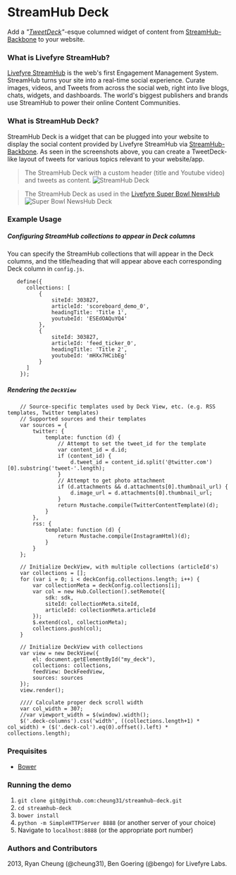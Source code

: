 # StreamHub Deck

Add a *"[TweetDeck](http://tweetdeck.com)"*-esque columned widget of content from [StreamHub-Backbone](http://gobengo.github.com/streamhub-backbone/) to your website.

### What is Livefyre StreamHub?
[Livefyre StreamHub](http://www.livefyre.com/streamhub/) is the web's first Engagement Management System. StreamHub turns your site into a real-time social experience. Curate images, videos, and Tweets from across the social web, right into live blogs, chats, widgets, and dashboards. The world's biggest publishers and brands use StreamHub to power their online Content Communities.

### What is StreamHub Deck?
StreamHub Deck is a widget that can be plugged into your website to display the social content provided by Livefyre StreamHub via [StreamHub-Backbone](http://gobengo.github.com/streamhub-backbone/). As seen in the screenshots above, you can create a TweetDeck-like layout of tweets for various topics relevant to your website/app.

> The StreamHub Deck with a custom header (title and Youtube video) and tweets as content.
![StreamHub Deck](https://raw.github.com/cheung31/streamhub-deck/0_jsdoc/images/streamhub-deck.png)


> The StreamHub Deck as used in the [Livefyre Super Bowl NewsHub](http://superbowl.livefyre.com/#/commercials/)
![Super Bowl NewsHub Deck](https://raw.github.com/cheung31/streamhub-deck/0_jsdoc/images/sb-deck.png)

### Example Usage
##### Configuring StreamHub collections to appear in Deck columns
You can specify the StreamHub collections that will appear in the Deck columns, and the title/heading that will appear above each corresponding Deck column in ```config.js```.

       define({
          collections: [
              {
                  siteId: 303827,
                  articleId: 'scoreboard_demo_0',
                  headingTitle: 'Title 1',
                  youtubeId: 'ESEdOAQuYQ4'
              },
              {
                  siteId: 303827,
                  articleId: 'feed_ticker_0',
                  headingTitle: 'Title 2',
                  youtubeId: 'mHXx7HCibEg'
              }
          ]
        });

		
##### Rendering the ```DeckView```
        // Source-specific templates used by Deck View, etc. (e.g. RSS templates, Twitter templates)
        // Supported sources and their templates
        var sources = {
            twitter: {
                template: function (d) {
                    // Attempt to set the tweet_id for the template
                    var content_id = d.id;
                    if (content_id) {
                        d.tweet_id = content_id.split('@twitter.com')[0].substring('tweet-'.length);
                    }
                    // Attempt to get photo attachment
                    if (d.attachments && d.attachments[0].thumbnail_url) {
                        d.image_url = d.attachments[0].thumbnail_url;
                    }
                    return Mustache.compile(TwitterContentTemplate)(d);
                }
            },
            rss: {
                template: function (d) {
                    return Mustache.compile(InstagramHtml)(d);
                }
            }
        };

        // Initialize DeckView, with multiple collections (articleId's)
        var collections = [];
        for (var i = 0; i < deckConfig.collections.length; i++) {
            var collectionMeta = deckConfig.collections[i];
            var col = new Hub.Collection().setRemote({
                sdk: sdk,
                siteId: collectionMeta.siteId,
                articleId: collectionMeta.articleId
            });
            $.extend(col, collectionMeta);
            collections.push(col);
        }

        // Initialize DeckView with collections
        var view = new DeckView({
            el: document.getElementById("my_deck"),
            collections: collections,
            feedView: DeckFeedView,
            sources: sources
        });
        view.render();

        //// Calculate proper deck scroll width
        var col_width = 307;
        //var viewport_width = $(window).width();
        $('.deck-columns').css('width', ((collections.length+1) * col_width) + ($('.deck-col').eq(0).offset().left) * collections.length);
        

### Prequisites
* [Bower](http://twitter.github.com/bower/)

### Running the demo
1. ```git clone git@github.com:cheung31/streamhub-deck.git```
2. ```cd streamhub-deck```
3. ```bower install```
4. ```python -m SimpleHTTPServer 8888``` (or another server of your choice)
5. Navigate to ```localhost:8888``` (or the appropriate port number)

### Authors and Contributors
2013, Ryan Cheung (@cheung31), Ben Goering (@bengo) for Livefyre Labs.
